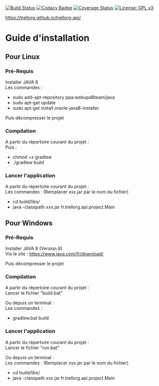 [![Build Status](https://travis-ci.org/Org-Pro/trellorg-api.svg?branch=master)](https://travis-ci.org/Org-Pro/trellorg-api)
[![Codacy Badge](https://api.codacy.com/project/badge/Grade/9648a5e072954637af782a8451d4d3cc)](https://www.codacy.com/app/Trellorg/trellorg-api?utm_source=github.com&amp;utm_medium=referral&amp;utm_content=Trellorg/trellorg-api&amp;utm_campaign=Badge_Grade)
[![Coverage Status](https://coveralls.io/repos/github/Org-Pro/trellorg-api/badge.svg?branch=master)](https://coveralls.io/github/Org-Pro/trellorg-api?branch=master)
[![License: GPL v3](https://img.shields.io/badge/License-GPL%20v3-blue.svg)](https://github.com/CodeChillAlluna/code-chill/blob/master/LICENSE)

<https://trellorg.github.io/trellorg-api/>

# Guide d'installation

## Pour Linux

### Pré-Requis
Installer JAVA 8  
Les commandes :  
- sudo add-apt-repository ppa:webupd8team/java  
- sudo apt-get update  
- sudo apt-get install oracle-java8-installer  
 
Puis décompresser le projet
    
### Compilation
A partir du répertoire courant du projet :  
Puis :  
- chmod +x gradlew  
- ./gradlew build  
    
### Lancer l'application
A partir du répertoire courant du projet :  
Les commandes : (Remplacer xxx.jar par le nom du fichier)  
- cd build/libs/  
- java -classpath xxx.jar fr.trellorg.api.project.Main
    
## Pour Windows

### Pré-Requis
Installer JAVA 8 (Version 8)  
Via le site : <https://www.java.com/fr/download/>  

Puis décompresser le projet

### Compilation
A partir du répertoire courant du projet :  
Lancer le fichier "build.bat"  

Ou depuis un terminal :  
Les commandes :  
- gradlew.bat build

###  Lancer l'application
A partir du répertoire courant du projet :  
Lancer le fichier "run.bat"  

Ou depuis un terminal :  
Les commandes : (Remplacer xxx.jar par le nom du fichier)  
- cd build/libs/  
- java -classpath xxx.jar fr.trellorg.api.project.Main
